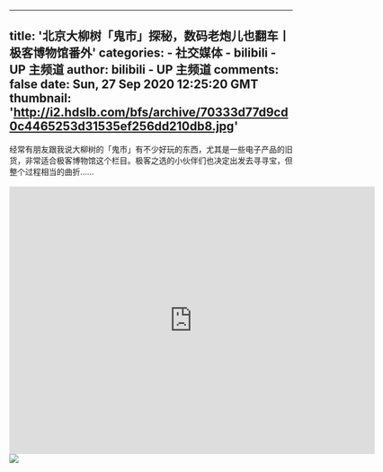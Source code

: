
---
title: '北京大柳树「鬼市」探秘，数码老炮儿也翻车丨极客博物馆番外'
categories: 
    - 社交媒体
    - bilibili - UP 主频道
author: bilibili - UP 主频道
comments: false
date: Sun, 27 Sep 2020 12:25:20 GMT
thumbnail: 'http://i2.hdslb.com/bfs/archive/70333d77d9cd0c4465253d31535ef256dd210db8.jpg'
---

<div>   
经常有朋友跟我说大柳树的「鬼市」有不少好玩的东西，尤其是一些电子产品的旧货，非常适合极客博物馆这个栏目。极客之选的小伙伴们也决定出发去寻寻宝，但整个过程相当的曲折……<br><br><iframe src="https://player.bilibili.com/player.html?aid=244630162&high_quality=1" width="650" height="477" scrolling="no" border="0" frameborder="no" framespacing="0" allowfullscreen="true"></iframe><br><img src="http://i2.hdslb.com/bfs/archive/70333d77d9cd0c4465253d31535ef256dd210db8.jpg" referrerpolicy="no-referrer">  
</div>
            